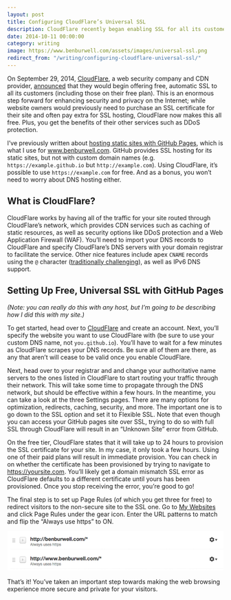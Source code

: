 ```yaml
---
layout: post
title: Configuring CloudFlare’s Universal SSL
description: CloudFlare recently began enabling SSL for all its customers. Here’s how to leverage the CDN to make your website faster and more secure.
date: 2014-10-11 00:00:00
category: writing
image: https://www.benburwell.com/assets/images/universal-ssl.png
redirect_from: "/writing/configuring-cloudflare-universal-ssl/"
---
```


On September 29, 2014, [CloudFlare](https://www.cloudflare.com/), a web security company and CDN provider, [announced](http://blog.cloudflare.com/introducing-universal-ssl/) that they would begin offering free, automatic SSL to all its customers (including those on their free plan). This is an enormous step forward for enhancing security and privacy on the Internet; while website owners would previously need to purchase an SSL certificate for their site and often pay extra for SSL hosting, CloudFlare now makes this all free. Plus, you get the benefits of their other services such as DDoS protection.

I’ve previously written about [hosting static sites with GitHub Pages](https://www.benburwell.com/writing/migrating-to-github-pages-and-jekyll/), which is what I use for www.benburwell.com. GitHub provides SSL hosting for its static sites, but not with custom domain names (e.g. `https://example.github.io` but `http://example.com`). Using CloudFlare, it’s possible to use `https://example.com` for free. And as a bonus, you won’t need to worry about DNS hosting either.

What is CloudFlare?
-------------------

CloudFlare works by having all of the traffic for your site routed through CloudFlare’s network, which provides CDN services such as caching of static resources, as well as security options like DDoS protection and a Web Application Firewall (WAF). You’ll need to import your DNS records to CloudFlare and specify CloudFlare’s DNS servers with your domain registrar to facilitate the service. Other nice features include apex `CNAME` records using the `@` character ([traditionally challenging](http://stackoverflow.com/a/16041655)), as well as IPv6 DNS support.


Setting Up Free, Universal SSL with GitHub Pages
------------------------------------------------

_(Note: you can really do this with any host, but I’m going to be describing how I did this with my site.)_

To get started, head over to [CloudFlare](https://www.cloudflare.com/sign-up) and create an account. Next, you’ll specify the website you want to use CloudFlare with (be sure to use your custom DNS name, not `you.github.io`). You’ll have to wait for a few minutes as CloudFlare scrapes your DNS records. Be sure all of them are there, as any that aren’t will cease to be valid once you enable CloudFlare.

Next, head over to your registrar and and change your authoritative name servers to the ones listed in CloudFlare to start routing your traffic through their network. This will take some time to propagate through the DNS network, but should be effective within a few hours. In the meantime, you can take a look at the three Settings pages. There are many options for optimization, redirects, caching, security, and more. The important one is to go down to the SSL option and set it to Flexible SSL. Note that even though you can access your GitHub pages site over SSL, trying to do so with full SSL through CloudFlare will result in an “Unknown Site” error from GitHub.

On the free tier, CloudFlare states that it will take up to 24 hours to provision the SSL certificate for your site. In my case, it only took a few hours. Using one of their paid plans will result in immediate provision. You can check in on whether the certificate has been provisioned by trying to navigate to https://yoursite.com. You’ll likely get a domain mismatch SSL error as CloudFlare defaults to a different certificate until yours has been provisioned. Once you stop receiving the error, you’re good to go!

The final step is to set up Page Rules (of which you get three for free) to redirect visitors to the non-secure site to the SSL one. Go to [My Websites](https://www.cloudflare.com/my-websites) and click Page Rules under the gear icon. Enter the URL patterns to match and flip the “Always use https” to ON.

<p style="text-align:center">
    <a href="/assets/images/cloudflare_ssl_page_rules.png">
        <img src="/assets/images/cloudflare_ssl_page_rules.png" alt="Sample CloudFlare page rules for always using SSL">
    </a>
</p>

That’s it! You’ve taken an important step towards making the web browsing experience more secure and private for your visitors.

